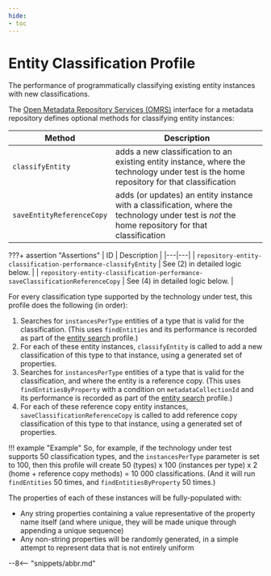 ```yaml
---
hide:
- toc
---
```


<!-- SPDX-License-Identifier: CC-BY-4.0 -->
<!-- Copyright Contributors to the Egeria project. -->

# Entity Classification Profile

The performance of programmatically classifying existing entity instances with new classifications.

The [Open Metadata Repository Services (OMRS)](./services/omrs) interface for a metadata repository defines optional methods for classifying entity instances:

| Method | Description |
|---|---|
| `classifyEntity` | adds a new classification to an existing entity instance, where the technology under test is the home repository for that classification |
| `saveEntityReferenceCopy` | adds (or updates) an entity instance with a classification, where the technology under test is _not_ the home repository for that classification |

???+ assertion "Assertions"
    | ID | Description |
    |---|---|
    | `repository-entity-classification-performance-classifyEntity` | See (2) in detailed logic below. |
    | `repository-entity-classification-performance-saveClassificationReferenceCopy` | See (4) in detailed logic below. |

For every classification type supported by the technology under test, this profile does the following (in order):

1. Searches for `instancesPerType` entities of a type that is valid for the classification. (This uses `findEntities` and its performance is recorded as part of the [entity search](entity-search.md) profile.)
1. For each of these entity instances, `classifyEntity` is called to add a new classification of this type to that instance, using a generated set of properties.
1. Searches for `instancesPerType` entities of a type that is valid for the classification, and where the entity is a reference copy. (This uses `findEntitiesByProperty` with a condition on `metadataCollectionId` and its performance is recorded as part of the [entity search](entity-search.md) profile.)
1. For each of these reference copy entity instances, `saveClassificationReferenceCopy` is called to add reference copy classification of this type to that instance, using a generated set of properties.

!!! example "Example"
    So, for example, if the technology under test supports 50 classification types, and the `instancesPerType` parameter is set to 100, then this profile will create 50 (types) x 100 (instances per type) x 2 (home + reference copy methods) = 10 000 classifications. (And it will run `findEntities` 50 times, and `findEntitiesByProperty` 50 times.)

The properties of each of these instances will be fully-populated with:

- Any string properties containing a value representative of the property name itself (and where unique, they will be made unique through appending a unique sequence)
- Any non-string properties will be randomly generated, in a simple attempt to represent data that is not entirely uniform

--8<-- "snippets/abbr.md"
